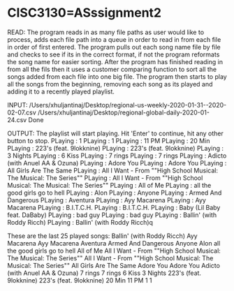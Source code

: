 # CISC3130=ASssignment2
READ:
The program reads in as many file paths as user would like to process, adds each file path into a queue in order to read in from each file in order of first entered. The program pulls out each song name file by file and checks to see if its in the correct format, if not the program reformats the song name for easier sorting. After the program has finished reading in from all the fils then it uses a customer comparing function to sort all the songs added from each file into one big file. The program then starts to play all the songs from the beginning, removing each song as its played and adding it to a recently played playlist. 

INPUT:
/Users/xhuljantinaj/Desktop/regional-us-weekly-2020-01-31--2020-02-07.csv
/Users/xhuljantinaj/Desktop/regional-global-daily-2020-01-24.csv
Done

OUTPUT:
The playlist will start playing. Hit 'Enter' to continue, hit any other button to stop.
PLaying : 1
PLaying : 1
PLaying : 11 PM
PLaying : 20 Min
PLaying : 223's (feat. 9lokknine)
PLaying : 223's (feat. 9lokknine)
PLaying : 3 Nights
PLaying : 6 Kiss
PLaying : 7 rings
PLaying : 7 rings
PLaying : Adicto (with Anuel AA & Ozuna)
PLaying : Adore You
PLaying : Adore You
PLaying : All Girls Are The Same
PLaying : All I Want - From ""High School Musical: The Musical: The Series""
PLaying : All I Want - From ""High School Musical: The Musical: The Series""
PLaying : All of Me
PLaying : all the good girls go to hell
PLaying : Alon
PLaying : Anyone
PLaying : Armed And Dangerous
PLaying : Aventura
PLaying : Ayy Macarena
PLaying : Ayy Macarena
PLaying : B.I.T.C.H.
PLaying : B.I.T.C.H.
PLaying : Baby (Lil Baby feat. DaBaby)
PLaying : bad guy
PLaying : bad guy
PLaying : Ballin' (with Roddy Ricch)
PLaying : Ballin' (with Roddy Ricch)q

These are the last 25 played songs:
Ballin' (with Roddy Ricch)
Ayy Macarena
Ayy Macarena
Aventura
Armed And Dangerous
Anyone
Alon
all the good girls go to hell
All of Me
All I Want - From ""High School Musical: The Musical: The Series""
All I Want - From ""High School Musical: The Musical: The Series""
All Girls Are The Same
Adore You
Adore You
Adicto (with Anuel AA & Ozuna)
7 rings
7 rings
6 Kiss
3 Nights
223's (feat. 9lokknine)
223's (feat. 9lokknine)
20 Min
11 PM
1
1

 
